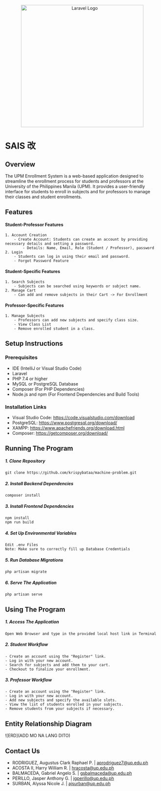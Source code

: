 <p align="center"><a href="https://laravel.com" target="_blank"><img src="https://raw.githubusercontent.com/laravel/art/master/logo-lockup/5%20SVG/2%20CMYK/1%20Full%20Color/laravel-logolockup-cmyk-red.svg" width="400" alt="Laravel Logo"></a></p>

# SAIS 改
## Overview
The UPM Enrollment System is a web-based application designed to streamline the enrollment process for students and professors at the University of the Philippines Manila (UPM). It provides a user-friendly interface for students to enroll in subjects and for professors to manage their classes and student enrollments.

## Features
#### Student-Professor Features
    1. Account Creation
        - Create Account: Students can create an account by providing necessary details and setting a password.
            - Details: Name, Email, Role (Student / Professor), password
    2. Login
        - Students can log in using their email and password.
        - Forgot Password Feature

#### Student-Specific Features
    1. Search Subjects
        - Subjects can be searched using keywords or subject name.
    2. Manage Cart
        - Can add and remove subjects in their Cart -> For Enrollment

#### Professor-Specific Features
    1. Manage Subjects
        - Professors can add new subjects and specify class size.
        - View Class List
        - Remove enrolled student in a class.


## Setup Instructions
### Prerequisites
- IDE (IntelliJ or Visual Studio Code)
- Laravel
- PHP 7.4 or higher
- MySQL or PostgreSQL Database
- Composer (For PHP Dependencies)
- Node.js and npm (For Frontend Dependencies and Build Tools)

### Installation Links
- Visual Studio Code: https://code.visualstudio.com/download
- PostgreSQL: https://www.postgresql.org/download/
- XAMPP: https://www.apachefriends.org/download.html
- Composer: https://getcomposer.org/download/


## Running The Program
##### 1. Clone Repository
    git clone https://github.com/krispybataa/machine-problem.git


##### 2. Install Backend Dependencies
    composer install

##### 3. Install Frontend Dependencies
    npm install
    npm run build

##### 4. Set Up Environmental Variables
    Edit .env Files
    Note: Make sure to correctly fill up Database Credentials

##### 5. Run Database Migrations
    php artisan migrate

##### 6. Serve The Application
    php artisan serve


## Using The Program
##### 1. Access The Application
    Open Web Browser and type in the provided local host link in Terminal

##### 2. Student Workflow
    - Create an account using the "Register" link.
    - Log in with your new account.
    - Search for subjects and add them to your cart.
    - Checkout to finalize your enrollment.

##### 3. Professor Workflow
    - Create an account using the "Register" link.
    - Log in with your new account.
    - Add new subjects and specify the available slots.
    - View the list of students enrolled in your subjects.
    - Remove students from your subjects if necessary.


## Entity Relationship Diagram
![ERD](ADD MO NA LANG DITO)


## Contact Us
- RODRIGUEZ, Augustus Clark Raphael P.  | aprodriguez7@up.edu.ph
- ACOSTA II, Harry William R. | hracosta@up.edu.ph
- BALMACEDA, Gabriel Angelo S.  | gsbalmaceda@up.edu.ph
- PERILLO, Jasper Anthony G. | jgperillo@up.edu.ph
- SURBAN, Alyssa Nicole J. | ajsurban@up.edu.ph
